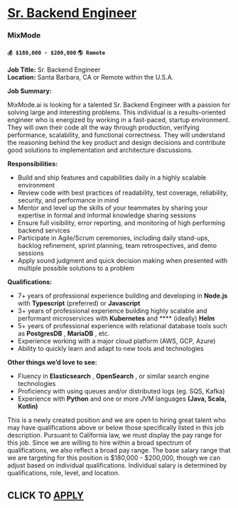 # [Sr. Backend Engineer](https://www.remotewlb.com/apply/sr-backend-engineer-114294)  
### MixMode  
#### `💰 $180,000 - $200,000` `🌎 Remote`  

**Job Title:** Sr. Backend Engineer  
 **Location:** Santa Barbara, CA or Remote within the U.S.A.

**Job Summary:**

MixMode.ai is looking for a talented Sr. Backend Engineer with a passion for solving large and interesting problems. This individual is a results-oriented engineer who is energized by working in a fast-paced, startup environment. They will own their code all the way through production, verifying performance, scalability, and functional correctness. They will understand the reasoning behind the key product and design decisions and contribute good solutions to implementation and architecture discussions.

**Responsibilities:**

  * Build and ship features and capabilities daily in a highly scalable environment
  * Review code with best practices of readability, test coverage, reliability, security, and performance in mind
  * Mentor and level up the skills of your teammates by sharing your expertise in formal and informal knowledge sharing sessions
  * Ensure full visibility, error reporting, and monitoring of high performing backend services
  * Participate in Agile/Scrum ceremonies, including daily stand-ups, backlog refinement, sprint planning, team retrospectives, and demo sessions
  * Apply sound judgment and quick decision making when presented with multiple possible solutions to a problem

**Qualifications:**

  * 7+ years of professional experience building and developing in **Node.js** with **Typescript** (preferred) or **Javascript**
  * 3+ years of professional experience building highly scalable and performant microservices with **Kubernetes** and **** (ideally) **Helm**
  * 5+ years of professional experience with relational database tools such as **PostgresDB** , **MariaDB** , etc.
  * Experience working with a major cloud platform (AWS, GCP, Azure)
  * Ability to quickly learn and adapt to new tools and technologies

**Other things we’d love to see:**

  * Fluency in **Elasticsearch** , **OpenSearch** , or similar search engine technologies
  * Proficiency with using queues and/or distributed logs (eg. SQS, Kafka)
  * Experience with **Python** and one or more JVM languages **(Java, Scala, Kotlin)**

This is a newly created position and we are open to hiring great talent who may have qualifications above or below those specifically listed in this job description. Pursuant to California law, we must display the pay range for this job. Since we are willing to hire within a broad spectrum of qualifications, we also reflect a broad pay range. The base salary range that we are targeting for this position is $180,000 - $200,000, though we can adjust based on individual qualifications. Individual salary is determined by qualifications, role, level, and location.

  
## CLICK TO [APPLY](https://www.remotewlb.com/apply/sr-backend-engineer-114294)

